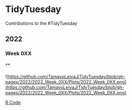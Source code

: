 # TidyTuesday
Contributions to the #TidyTuesday 

## 2022 
### Week 0XX
#### ""
![https://github.com/TamayoLeivaJ/TidyTuesday/blob/gh-pages/2022/2022_Week_0XX/Plots/2022_Week_0XX.png](https://github.com/TamayoLeivaJ/TidyTuesday/blob/gh-pages/2022/2022_Week_0XX/Plots/2022_Week_0XX.png)

[R Code](https://github.com/TamayoLeivaJ/TidyTuesday/blob/gh-pages/2022/2022_Week_0XX/2022_Week_0XX.R)